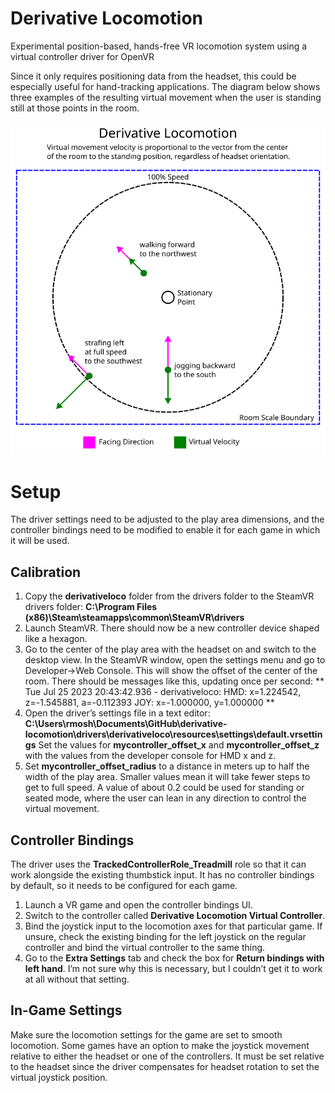 # Derivative Locomotion
Experimental position-based, hands-free VR locomotion system using a virtual controller driver for OpenVR

Since it only requires positioning data from the headset, this could be especially useful for hand-tracking applications.
The diagram below shows three examples of the resulting virtual movement when the user is standing still at those points in the room.

![Examples Diagram](docs/diagram.png)

# Setup
The driver settings need to be adjusted to the play area dimensions, and the controller bindings need to be modified to enable it for each game in which it will be used.

## Calibration
1. Copy the **derivativeloco** folder from the drivers folder to the SteamVR drivers folder: **C:\Program Files (x86)\Steam\steamapps\common\SteamVR\drivers**
2. Launch SteamVR. There should now be a new controller device shaped like a hexagon.
3. Go to the center of the play area with the headset on and switch to the desktop view. In the SteamVR window, open the settings menu and go to Developer→Web Console. This will show the offset of the center of the room. There should be messages like this, updating once per second:
**
Tue Jul 25 2023 20:43:42.936 - derivativeloco: HMD: x=1.224542, z=-1.545881, a=-0.112393   JOY: x=-1.000000, y=1.000000
**
5. Open the driver’s settings file in a text editor: **C:\Users\rmosh\Documents\GitHub\derivative-locomotion\drivers\derivativeloco\resources\settings\default.vrsettings**
Set the values for **mycontroller_offset_x** and **mycontroller_offset_z** with the values from the developer console for HMD x and z.
6. Set **mycontroller_offset_radius** to a distance in meters up to half the width of the play area. Smaller values mean it will take fewer steps to get to full speed. A value of about 0.2 could be used for standing or seated mode, where the user can lean in any direction to control the virtual movement.

## Controller Bindings
The driver uses the **TrackedControllerRole_Treadmill** role so that it can work alongside the existing thumbstick input. It has no controller bindings by default, so it needs to be configured for each game.

1. Launch a VR game and open the controller bindings UI.
2. Switch to the controller called **Derivative Locomotion Virtual Controller**.
3. Bind the joystick input to the locomotion axes for that particular game. If unsure, check the existing binding for the left joystick on the regular controller and bind the virtual controller to the same thing.
4. Go to the **Extra Settings** tab and check the box for **Return bindings with left hand**. I’m not sure why this is necessary, but I couldn’t get it to work at all without that setting.

## In-Game Settings
Make sure the locomotion settings for the game are set to smooth locomotion. Some games have an option to make the joystick movement relative to either the headset or one of the controllers. It must be set relative to the headset since the driver compensates for headset rotation to set the virtual joystick position.

